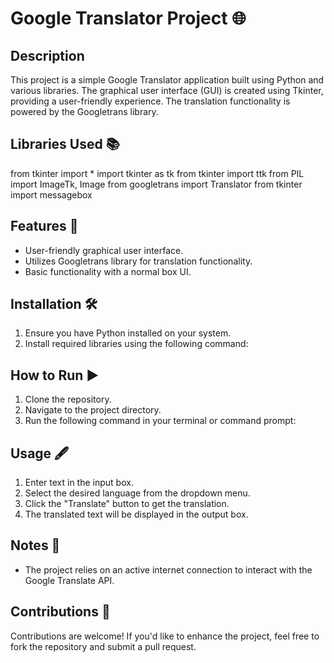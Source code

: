 # Google Translator Project 🌐

## Description
This project is a simple Google Translator application built using Python and various libraries. The graphical user interface (GUI) is created using Tkinter, providing a user-friendly experience. The translation functionality is powered by the Googletrans library.

## Libraries Used 📚
from tkinter import *
import tkinter as tk
from tkinter import ttk
from PIL import ImageTk, Image 
from googletrans import Translator
from tkinter import messagebox

## Features 🚀
- User-friendly graphical user interface.
- Utilizes Googletrans library for translation functionality.
- Basic functionality with a normal box UI.

## Installation 🛠️
1. Ensure you have Python installed on your system.
2. Install required libraries using the following command:


## How to Run ▶️
1. Clone the repository.
2. Navigate to the project directory.
3. Run the following command in your terminal or command prompt:


## Usage 🖋️
1. Enter text in the input box.
2. Select the desired language from the dropdown menu.
3. Click the "Translate" button to get the translation.
4. The translated text will be displayed in the output box.

## Notes 📝
- The project relies on an active internet connection to interact with the Google Translate API.

## Contributions 🤝
Contributions are welcome! If you'd like to enhance the project, feel free to fork the repository and submit a pull request.
